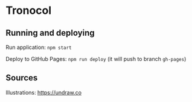 # Tronocol

## Running and deploying

Run application: `npm start`

Deploy to GitHub Pages: `npm run deploy` (it will push to branch `gh-pages`)

## Sources

Illustrations: https://undraw.co
